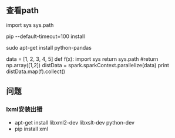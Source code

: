 ##  查看path
import sys
sys.path

pip --default-timeout=100 install 

sudo apt-get install python-pandas

data = [1, 2, 3, 4, 5]
def f(x):
    import sys
    return sys.path
    #return np.array([1,2])
distData = spark.sparkContext.parallelize(data)
print distData.map(f).collect()



## 问题
### lxml安装出错
*   apt-get install libxml2-dev libxslt-dev python-dev
*   pip install xml


